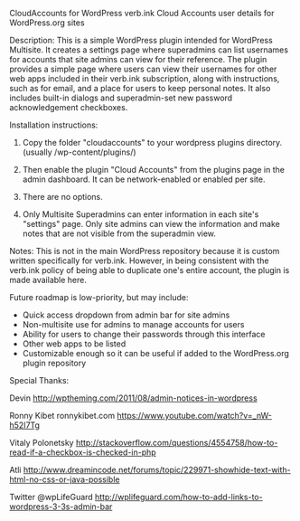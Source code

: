 CloudAccounts for WordPress
verb.ink Cloud Accounts user details for WordPress.org sites

Description:
This is a simple WordPress plugin intended for WordPress Multisite. It creates a settings page where superadmins can list usernames for accounts that site admins can view for their reference. The plugin provides a simple page where users can view their usernames for other web apps included in their verb.ink subscription, along with instructions, such as for email, and a place for users to keep personal notes. It also includes built-in dialogs and superadmin-set new password acknowledgement checkboxes.

Installation instructions:

1. Copy the folder "cloudaccounts" to your wordpress plugins directory. (usually /wp-content/plugins/)

2. Then enable the plugin "Cloud Accounts" from the plugins page in the admin dashboard. It can be network-enabled or enabled per site.

3. There are no options.

4. Only Multisite Superadmins can enter information in each site's "settings" page. Only site admins can view the information and make notes that are not visible from the superadmin view.

Notes:
This is not in the main WordPress repository because it is custom written specifically for verb.ink. However, in being consistent with the verb.ink policy of being able to duplicate one's entire account, the plugin is made available here.

Future roadmap is low-priority, but may include:
- Quick access dropdown from admin bar for site admins
- Non-multisite use for admins to manage accounts for users
- Ability for users to change their passwords through this interface
- Other web apps to be listed
- Customizable enough so it can be useful if added to the WordPress.org plugin repository

Special Thanks:

Devin
http://wptheming.com/2011/08/admin-notices-in-wordpress

Ronny Kibet ronnykibet.com
https://www.youtube.com/watch?v=_nW-h52I7Tg

Vitaly Polonetsky
http://stackoverflow.com/questions/4554758/how-to-read-if-a-checkbox-is-checked-in-php

Atli
http://www.dreamincode.net/forums/topic/229971-showhide-text-with-html-no-css-or-java-possible

Twitter @wpLifeGuard
http://wplifeguard.com/how-to-add-links-to-wordpress-3-3s-admin-bar
